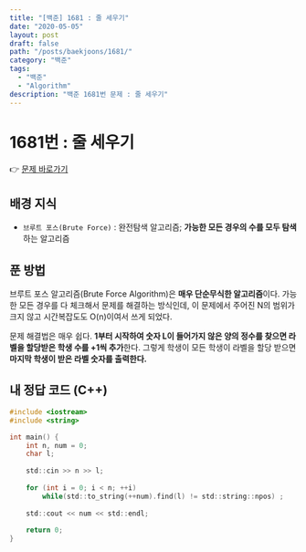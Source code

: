 ```yaml
---
title: "[백준] 1681 : 줄 세우기"
date: "2020-05-05"
layout: post
draft: false
path: "/posts/baekjoons/1681/"
category: "백준"
tags:
  - "백준"
  - "Algorithm"
description: "백준 1681번 문제 : 줄 세우기"
---
```


# 1681번 : 줄 세우기

👉 [문제 바로가기](https://www.acmicpc.net/problem/1681)


## 배경 지식
 - `브루트 포스(Brute Force)` : 완전탐색 알고리즘; **가능한 모든 경우의 수를 모두 탐색**하는 알고리즘


## 푼 방법
브루트 포스 알고리즘(Brute Force Algorithm)은 **매우 단순무식한 알고리즘**이다. 가능한 모든 경우를 다 체크해서 문제를 해결하는 방식인데, 이 문제에서 주어진 N의 범위가 크지 않고 시간복잡도도 O(n)이여서 쓰게 되었다.

문제 해결법은 매우 쉽다. **1부터 시작하여 숫자 L이 들어가지 않은 양의 정수를 찾으면 라벨을 할당받은 학생 수를 +1씩 추가**한다. 그렇게 학생이 모든 학생이 라벨을 할당 받으면 **마지막 학생이 받은 라벨 숫자를 출력한다.**


## 내 정답 코드 (C++)

~~~c
#include <iostream>
#include <string>

int main() {
	int n, num = 0;
	char l;
	
	std::cin >> n >> l;
	
	for (int i = 0; i < n; ++i)
		while(std::to_string(++num).find(l) != std::string::npos) ;
	
	std::cout << num << std::endl;
    
	return 0;
}
~~~